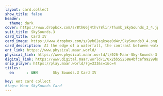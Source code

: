 ```yaml
---
layout: card.collect
show_title: false
header:
  theme: dark
cover: https://www.dropbox.com/s/8th66j4thv78lir/Thumb_SkySounds_3_4.jpg?raw=1
suit_title: SkySounds.3
card_title: Card IV
card_image: https://www.dropbox.com/s/9yb62aqksee0d4r/SkySounds3_4.png?raw=1
card_description: At the edge of a waterfall, the contrast between water and the movement of water on its surface is striking. Water, a fluid element, is constantly in motion, shaping the land and carving its way through the ground. But as it flows and crashes against the surface, it takes on a different form, one that is constantly changing and adapting. This contrast is a reminder of the power and beauty of nature, and the importance of studying and understanding it. The movement of water on the surface can be a force of destruction, carving canyons and shaping the land, but it can also be a force of creation, creating habitats and nourishing life.
ent_link: https://www.physical.maar.world/
physical_link: https://www.physical.maar.world/l/026-Maar-Sky-Sounds-3-Card-IV
digital_link: https://www.digital.maar.world/1/0x2bb55258e4bfcef99299baec1188b80a75fa2d48/26
snip_player: https://play.maar.world/?g=333&s=1&c=4
titles:
  en      : &EN       Sky Sounds.3 Card IV

key: ent card collect
#tags: Maar SkySounds Card
---
```

